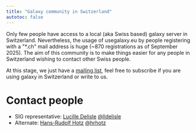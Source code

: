 ```yaml
---
title: "Galaxy community in Switzerland"
autotoc: false
---
```


Only few people have access to a local (aka Swiss based) galaxy server in Switzerland. Nevertheless, the usage of usegalaxy.eu by people registering with a "*.ch" mail address is huge (~870 registrations as of September 2025). The aim of this community is to make things easier for any people in Switzerland wishing to contact other Swiss people.

At this stage, we just have a [mailing list](https://lists.galaxyproject.org/lists/galaxy-switzerland@lists.galaxyproject.org), feel free to subscribe if you are using galaxy in Switzerland or write to us.


# Contact people

- SIG representative: [Lucille Delisle](mailto:lucille.delisle@unige.ch) [@lldelisle](https://github.com/lldelisle)
- Alternate: [Hans-Rudolf Hotz](mailto:hansrudolf.hotz@fmi.ch) [@hrhotz](https://github.com/hrhotz)

